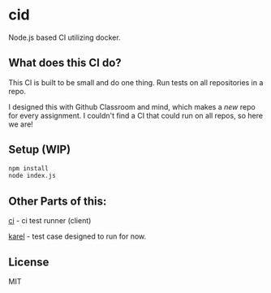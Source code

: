 # cid

Node.js based CI utilizing docker.

## What does this CI do?

This CI is built to be small and do one thing. Run tests on all repositories in a repo.

I designed this with Github Classroom and mind, which makes a *new* repo for every assignment. I couldn't find a CI that could run on all repos, so here we are!

## Setup (WIP)

```bash
npm install
node index.js
```

## Other Parts of this:

[ci](https://github.com/programmingandlogic/ci) - ci test runner (client)

[karel](https://github.com/programmingandlogic/karel) - test case designed to run for now.

## License

MIT
